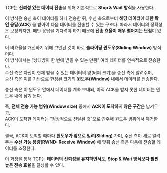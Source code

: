 TCP는 **신뢰성 있는 데이터 전송**을 위해 기본적으로 **Stop & Wait 방식**을 사용한다.  

이 방식은 송신 측이 데이터를 하나 전송한 뒤, 수신 측으로부터 **해당 데이터에 대한 확인 응답(ACK)** 을 받아야 다음 데이터를 전송할 수 있는 구조다.  따라서 데이터의 정확성은 보장되지만, 매번 응답을 기다려야 하기 때문에 **전송 효율이 매우 떨어지는 단점**이 있다.

이 비효율을 개선하기 위해 고안된 것이 바로 **슬라이딩 윈도우(Sliding Window)** 방식이다.  
이 방식에서는 “상대방이 한 번에 받을 수 있는 만큼” 여러 데이터를 연속적으로 전송한다.  
수신 측은 자신이 현재 받을 수 있는 데이터의 양(버퍼 크기)을 송신 측에 알려주며,  
송신 측은 이를 기반으로 한정된 크기의 **윈도우(Window)** 내에서 데이터를 전송한다.

송신 측은 이 윈도우 안에서 데이터를 계속 보내되,  아직 ACK을 받지 못한 데이터는 윈도우 내에 남겨 둔다.  

즉, **전체 전송 가능 범위(Window size)** 중에서 **ACK이 도착하지 않은 구간**은 남겨두고,  
ACK이 도착한 데이터는 “정상적으로 전달된 것”으로 간주해 윈도우 범위에서 제거한다.

결국, ACK이 도착할 때마다 **윈도우가 앞으로 밀려(Sliding)** 가며, 수신 측이 새로 알려주는 **수신 가능 용량(RWND: Receive Window)** 에 맞춰 송신 측은 다음에 전송할 데이터를 조정한다.

이 과정을 통해 TCP는 **데이터의 신뢰성을 유지하면서도**, **Stop & Wait 방식보다 훨씬 높은 전송 효율**을 달성할 수 있다.